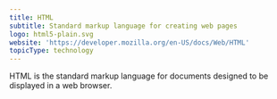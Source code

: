 ```yaml
---
title: HTML
subtitle: Standard markup language for creating web pages
logo: html5-plain.svg
website: 'https://developer.mozilla.org/en-US/docs/Web/HTML'
topicType: technology
---
```


HTML is the standard markup language for documents designed to be displayed in a web browser.
